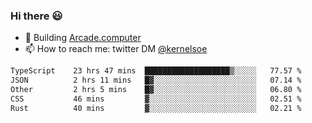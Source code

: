 ### Hi there 😃

- 🔨 Building [Arcade.computer](https://arcade.computer)
- 📫 How to reach me: twitter DM [@kernelsoe](https://twitter.com/kernelsoe)

<!--START_SECTION:waka-->

```txt
TypeScript    23 hrs 47 mins  ███████████████████▒░░░░░   77.57 %
JSON          2 hrs 11 mins   █▓░░░░░░░░░░░░░░░░░░░░░░░   07.14 %
Other         2 hrs 5 mins    █▓░░░░░░░░░░░░░░░░░░░░░░░   06.80 %
CSS           46 mins         ▓░░░░░░░░░░░░░░░░░░░░░░░░   02.51 %
Rust          40 mins         ▓░░░░░░░░░░░░░░░░░░░░░░░░   02.21 %
```

<!--END_SECTION:waka-->
